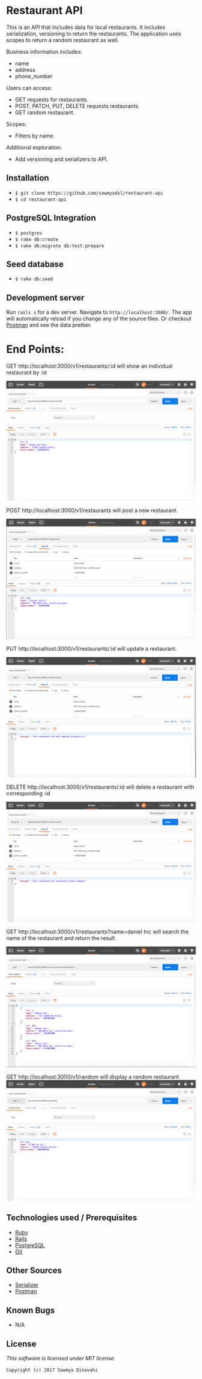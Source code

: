 # Restaurant API

This is an API that includes data for local restaurants. It includes serialization, versioning to return the restaurants. The application uses scopes to return a random restaurant as well.

Business information includes:
* name
* address
* phone_number

Users can access:
* GET requests for restaurants.
* POST, PATCH, PUT, DELETE requests restaurants.
* GET random restaurant.

Scopes:
* Filters by name.

Additional exploration:
* Add versioning and serializers to API.

## Installation

* `$ git clone https://github.com/sowmyadsl/restaurant-api`
* `$ cd restaurant-api`

## PostgreSQL Integration

* `$ postgres`
* `$ rake db:create`
* `$ rake db:migrate db:test:prepare`

## Seed database

* `$ rake db:seed`

## Development server

Run `rails s` for a dev server. Navigate to `http://localhost:3000/`. The app will automatically reload if you change any of the source files. Or checkout [Postman](https://www.getpostman.com/) and see the data prettier.

# End Points:

GET http://localhost:3000/v1/restaurants/:id will show an individual restaurant by :id

![](https://github.com/sowmyadsl/restaurant-api/blob/master/public/get-route-id.png)

POST http://localhost:3000/v1/restaurants will post a new restaurant.

![](https://github.com/sowmyadsl/restaurant-api/blob/master/public/post-route.png)

PUT http://localhost:3000/v1/restaurants/:id will update a restaurant.

![](https://github.com/sowmyadsl/restaurant-api/blob/master/public/update-route.png)

DELETE http://localhost:3000/v1/restaurants/:id will delete a restaurant with corresponding :id

![](https://github.com/sowmyadsl/restaurant-api/blob/master/public/delete-route.png)

GET http://localhost:3000/v1/restaurants?name=daniel Inc will search the name of the restaurant and return the result.

![](https://github.com/sowmyadsl/restaurant-api/blob/master/public/search-name.png)

GET http://localhost:3000/v1/random will display a random restaurant
![](https://github.com/sowmyadsl/restaurant-api/blob/master/public/random-route.png)

## Technologies used / Prerequisites

* [Ruby](https://www.ruby-lang.org/en/downloads/)
* [Rails](http://rubyonrails.org/)
* [PostgreSQL](https://www.postgresql.org/docs/9.2/static/app-psql.html)
* [Git](https://git-scm.com/)

## Other Sources

* [Serializer](https://blog.engineyard.com/2015/active-model-serializers)
* [Postman](https://www.getpostman.com/)

## Known Bugs
* N/A

## License

*This software is licensed under MIT license.*

```
Copyright (c) 2017 Sowmya Dinavahi
```
